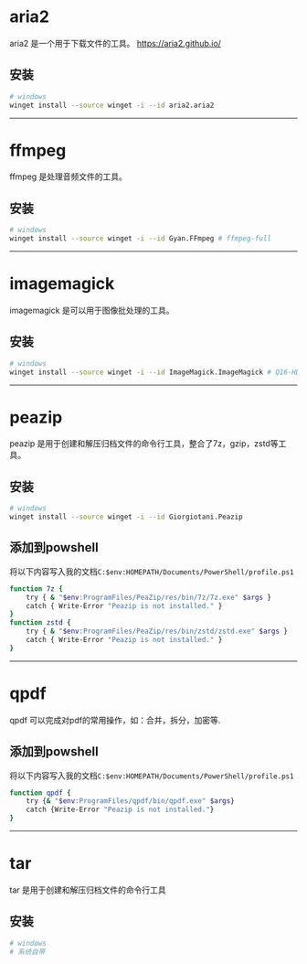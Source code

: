 # aria2
aria2 是一个用于下载文件的工具。
https://aria2.github.io/

## 安装
```sh
# windows
winget install --source winget -i --id aria2.aria2
```
---

# ffmpeg
ffmpeg 是处理音频文件的工具。
## 安装
```sh
# windows
winget install --source winget -i --id Gyan.FFmpeg # ffmpeg-full
```
---

# imagemagick
imagemagick 是可以用于图像批处理的工具。
## 安装
```sh
# windows
winget install --source winget -i --id ImageMagick.ImageMagick # Q16-HDR, 仅支持16bit图像
```
---

# peazip
peazip 是用于创建和解压归档文件的命令行工具，整合了7z，gzip，zstd等工具。
## 安装
```sh
# windows
winget install --source winget -i --id Giorgiotani.Peazip
```
## 添加到powshell
将以下内容写入我的文档`C:$env:HOMEPATH/Documents/PowerShell/profile.ps1`
```sh
function 7z { 
    try { & "$env:ProgramFiles/PeaZip/res/bin/7z/7z.exe" $args }
    catch { Write-Error "Peazip is not installed." } 
}
function zstd {
    try { & "$env:ProgramFiles/PeaZip/res/bin/zstd/zstd.exe" $args }
    catch { Write-Error "Peazip is not installed." } 
}
```
---
# qpdf
qpdf 可以完成对pdf的常用操作，如：合并，拆分，加密等.
## 添加到powshell
将以下内容写入我的文档`C:$env:HOMEPATH/Documents/PowerShell/profile.ps1`
```sh
function qpdf {
    try {& "$env:ProgramFiles/qpdf/bin/qpdf.exe" $args}
    catch {Write-Error "Peazip is not installed."}
}
```
---

# tar
tar 是用于创建和解压归档文件的命令行工具
## 安装
```sh
# windows
# 系统自带
```